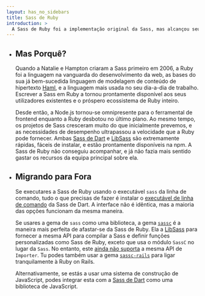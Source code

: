 ```yaml
---
layout: has_no_sidebars
title: Sass de Ruby
introduction: >
  A Sass de Ruby foi a implementação original da Sass, mas alcançou seu fim de vida desde 26 Março de 2019. Já não é suportada, e os utilizadores da Sass de Ruby deveriam migrar para uma outra implementação.
---
```


- <h2 id="but-why">Mas Porquê?</h2>
      
  Quando a Natalie e Hampton criaram a Sass primeiro em 2006, a Ruby foi a linguagem na vanguarda do desenvolvimento da web, as bases do sua já bem-sucedida linguagem de modelagem de conteúdo de hipertexto [Haml][], e a linguagem mais usada no seu dia-a-dia de trabalho. Escrever a Sass em Ruby a tornou prontamente disponível aos seus utilizadores existentes e o próspero ecossistema de Ruby inteiro.

  [Haml]: http://haml.info/

  Desde então, a Node.js tornou-se omnipresente para o ferramental de frontend enquanto a Ruby desbotou no último plano. Ao mesmo tempo, os projetos de Sass cresceram muito do que inicialmente prevemos, e as necessidades de desempenho ultrapassou a velocidade que a Ruby pode fornecer. Ambas [Sass de Dart][Dart Sass] e [LibSass][] são extremamente rápidas, fáceis de instalar, e estão prontamente disponíveis na npm. A Sass de Ruby não conseguiu acompanhar, e já não fazia mais sentido gastar os recursos da equipa principal sobre ela.

  [Dart Sass]: /dart-sass
  [LibSass]: /libsass

- <h2 id="migrating-away">Migrando para Fora</h2>

  Se executares a Sass de Ruby usando o executável `sass` da linha de comando, tudo o que precisas de fazer é instalar o [executável de linha de comando][install] da Sass de Dart. A interface não é idêntica, mas a maioria das opções funcionam da mesma maneira.

  [install]: /install

  Se usares a gema de `sass` como uma biblioteca, a gema [`sassc`][] é a maneira mais perfeita de afastar-se da Sass de Ruby. Ela a [LibSass][] para fornecer a mesma API para compilar a Sass e definir funções personalizadas como Sass de Ruby, exceto que usa o módulo `SassC` no lugar da `Sass`. No entanto, este [ainda não suporta][sassc#72] a mesma API de `Importer`. Tu podes também usar a gema [`sassc-rails`][] para ligar tranquilamente à Ruby on Rails.

  [`sassc`]: https://rubygems.org/gems/sassc
  [LibSass]: /libsass
  [sassc#72]: https://github.com/sass/sassc-ruby/issues/72
  [`sassc-rails`]: https://rubygems.org/gems/sassc-rails

  Alternativamente, se estás a usar uma sistema de construção de JavaScript, podes integrar esta com a [Sass de Dart][Dart Sass] como uma biblioteca de JavaScript.

  [Dart Sass]: /dart-sass
